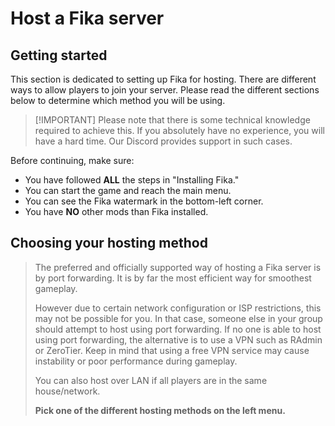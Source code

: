 # Host a Fika server

## Getting started

This section is dedicated to setting up Fika for hosting. There are different ways to allow players to join your server. Please read the different sections below to determine which method you will be using.

> \[!IMPORTANT] Please note that there is some technical knowledge required to achieve this. If you absolutely have no experience, you will have a hard time. Our Discord provides support in such cases.

Before continuing, make sure:

* You have followed **ALL** the steps in "Installing Fika."
* You can start the game and reach the main menu.
* You can see the Fika watermark in the bottom-left corner.
* You have **NO** other mods than Fika installed.

## Choosing your hosting method

> The preferred and officially supported way of hosting a Fika server is by port forwarding. It is by far the most efficient way for smoothest gameplay.
>
> However due to certain network configuration or ISP restrictions, this may not be possible for you. In that case, someone else in your group should attempt to host using port forwarding. If no one is able to host using port forwarding, the alternative is to use a VPN such as RAdmin or ZeroTier. Keep in mind that using a free VPN service may cause instability or poor performance during gameplay.
>
> You can also host over LAN if all players are in the same house/network.
>
>
>
> **Pick one of the different hosting methods on the left menu.**
